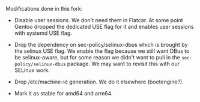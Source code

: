 Modifications done in this fork:

- Disable user sessions. We don't need them in Flatcar. At some point
  Gentoo dropped the dedicated USE flag for it and enables user
  sessions with systemd USE flag.

- Drop the dependency on sec-policy/selinux-dbus which is brought by
  the selinux USE flag. We enable the flag because we still want DBus
  to be selinux-aware, but for some reason we didn't want to pull in
  the `sec-policy/selinux-dbus` package. We may want to revisit this
  with our SELinux work.

- Drop /etc/machine-id generation. We do it elsewhere (bootengine?).

- Mark it as stable for amd64 and arm64.
